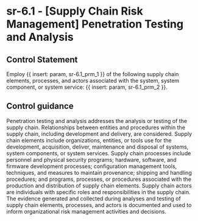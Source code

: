 # sr-6.1 - \[Supply Chain Risk Management\] Penetration Testing and Analysis

## Control Statement

Employ {{ insert: param, sr-6.1_prm_1 }} of the following supply chain elements, processes, and actors associated with the system, system component, or system service: {{ insert: param, sr-6.1_prm_2 }}.

## Control guidance

Penetration testing and analysis addresses the analysis or testing of the supply chain. Relationships between entities and procedures within the supply chain, including development and delivery, are considered. Supply chain elements include organizations, entities, or tools use for the development, acquisition, deliver, maintenance and disposal of systems, system components, or system services. Supply chain processes include personnel and physical security programs; hardware, software, and firmware development processes; configuration management tools, techniques, and measures to maintain provenance; shipping and handling procedures; and programs, processes, or procedures associated with the production and distribution of supply chain elements. Supply chain actors are individuals with specific roles and responsibilities in the supply chain. The evidence generated and collected during analyses and testing of supply chain elements, processes, and actors is documented and used to inform organizational risk management activities and decisions.
